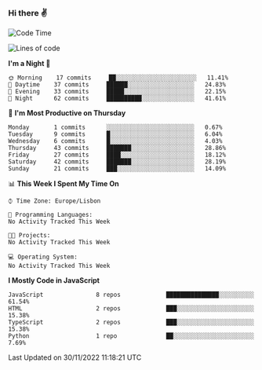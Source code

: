 ### Hi there :v:

<!--
**eusebioaddsilva/eusebioaddsilva** is a ✨ _special_ ✨ repository because its `README.md` (this file) appears on your GitHub profile.

<!--START_SECTION:waka-->
![Code Time](http://img.shields.io/badge/Code%20Time-35%20hrs%2012%20mins-blue)

![Lines of code](https://img.shields.io/badge/From%20Hello%20World%20I%27ve%20Written-643%20Thousand%20lines%20of%20code-blue)

**I'm a Night 🦉** 

```text
🌞 Morning    17 commits     ██░░░░░░░░░░░░░░░░░░░░░░░   11.41% 
🌆 Daytime    37 commits     ██████░░░░░░░░░░░░░░░░░░░   24.83% 
🌃 Evening    33 commits     █████░░░░░░░░░░░░░░░░░░░░   22.15% 
🌙 Night      62 commits     ██████████░░░░░░░░░░░░░░░   41.61%

```
📅 **I'm Most Productive on Thursday** 

```text
Monday       1 commits      ░░░░░░░░░░░░░░░░░░░░░░░░░   0.67% 
Tuesday      9 commits      █░░░░░░░░░░░░░░░░░░░░░░░░   6.04% 
Wednesday    6 commits      █░░░░░░░░░░░░░░░░░░░░░░░░   4.03% 
Thursday     43 commits     ███████░░░░░░░░░░░░░░░░░░   28.86% 
Friday       27 commits     ████░░░░░░░░░░░░░░░░░░░░░   18.12% 
Saturday     42 commits     ███████░░░░░░░░░░░░░░░░░░   28.19% 
Sunday       21 commits     ███░░░░░░░░░░░░░░░░░░░░░░   14.09%

```


📊 **This Week I Spent My Time On** 

```text
⌚︎ Time Zone: Europe/Lisbon

💬 Programming Languages: 
No Activity Tracked This Week

🐱‍💻 Projects: 
No Activity Tracked This Week

💻 Operating System: 
No Activity Tracked This Week

```

**I Mostly Code in JavaScript** 

```text
JavaScript               8 repos             ███████████████░░░░░░░░░░   61.54% 
HTML                     2 repos             ███░░░░░░░░░░░░░░░░░░░░░░   15.38% 
TypeScript               2 repos             ███░░░░░░░░░░░░░░░░░░░░░░   15.38% 
Python                   1 repo              ██░░░░░░░░░░░░░░░░░░░░░░░   7.69%

```



 Last Updated on 30/11/2022 11:18:21 UTC
<!--END_SECTION:waka-->
